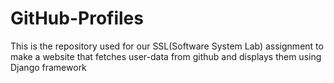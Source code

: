 # GitHub-Profiles
This is the repository used for our SSL(Software System Lab) assignment to make a website that fetches user-data from github and displays them using Django framework
